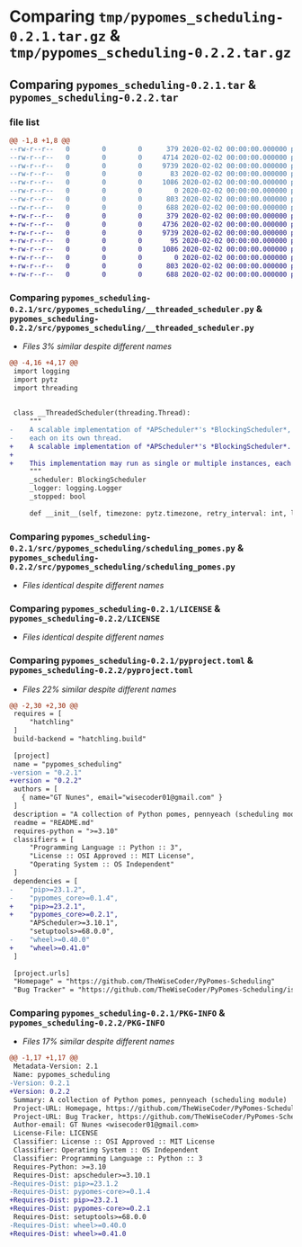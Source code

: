 # Comparing `tmp/pypomes_scheduling-0.2.1.tar.gz` & `tmp/pypomes_scheduling-0.2.2.tar.gz`

## Comparing `pypomes_scheduling-0.2.1.tar` & `pypomes_scheduling-0.2.2.tar`

### file list

```diff
@@ -1,8 +1,8 @@
--rw-r--r--   0        0        0      379 2020-02-02 00:00:00.000000 pypomes_scheduling-0.2.1/src/pypomes_scheduling/__init__.py
--rw-r--r--   0        0        0     4714 2020-02-02 00:00:00.000000 pypomes_scheduling-0.2.1/src/pypomes_scheduling/__threaded_scheduler.py
--rw-r--r--   0        0        0     9739 2020-02-02 00:00:00.000000 pypomes_scheduling-0.2.1/src/pypomes_scheduling/scheduling_pomes.py
--rw-r--r--   0        0        0       83 2020-02-02 00:00:00.000000 pypomes_scheduling-0.2.1/.gitignore
--rw-r--r--   0        0        0     1086 2020-02-02 00:00:00.000000 pypomes_scheduling-0.2.1/LICENSE
--rw-r--r--   0        0        0        0 2020-02-02 00:00:00.000000 pypomes_scheduling-0.2.1/README.md
--rw-r--r--   0        0        0      803 2020-02-02 00:00:00.000000 pypomes_scheduling-0.2.1/pyproject.toml
--rw-r--r--   0        0        0      688 2020-02-02 00:00:00.000000 pypomes_scheduling-0.2.1/PKG-INFO
+-rw-r--r--   0        0        0      379 2020-02-02 00:00:00.000000 pypomes_scheduling-0.2.2/src/pypomes_scheduling/__init__.py
+-rw-r--r--   0        0        0     4736 2020-02-02 00:00:00.000000 pypomes_scheduling-0.2.2/src/pypomes_scheduling/__threaded_scheduler.py
+-rw-r--r--   0        0        0     9739 2020-02-02 00:00:00.000000 pypomes_scheduling-0.2.2/src/pypomes_scheduling/scheduling_pomes.py
+-rw-r--r--   0        0        0       95 2020-02-02 00:00:00.000000 pypomes_scheduling-0.2.2/.gitignore
+-rw-r--r--   0        0        0     1086 2020-02-02 00:00:00.000000 pypomes_scheduling-0.2.2/LICENSE
+-rw-r--r--   0        0        0        0 2020-02-02 00:00:00.000000 pypomes_scheduling-0.2.2/README.md
+-rw-r--r--   0        0        0      803 2020-02-02 00:00:00.000000 pypomes_scheduling-0.2.2/pyproject.toml
+-rw-r--r--   0        0        0      688 2020-02-02 00:00:00.000000 pypomes_scheduling-0.2.2/PKG-INFO
```

### Comparing `pypomes_scheduling-0.2.1/src/pypomes_scheduling/__threaded_scheduler.py` & `pypomes_scheduling-0.2.2/src/pypomes_scheduling/__threaded_scheduler.py`

 * *Files 3% similar despite different names*

```diff
@@ -4,16 +4,17 @@
 import logging
 import pytz
 import threading
 
 
 class __ThreadedScheduler(threading.Thread):
     """
-    A scalable implementation of *APScheduler*'s *BlockingScheduler*, running as single or multiple instances,
-    each on its own thread.
+    A scalable implementation of *APScheduler*'s *BlockingScheduler*.
+
+    This implementation may run as single or multiple instances, each on its own thread.
     """
     _scheduler: BlockingScheduler
     _logger: logging.Logger
     _stopped: bool
 
     def __init__(self, timezone: pytz.timezone, retry_interval: int, logger: logging.Logger = None):
```

### Comparing `pypomes_scheduling-0.2.1/src/pypomes_scheduling/scheduling_pomes.py` & `pypomes_scheduling-0.2.2/src/pypomes_scheduling/scheduling_pomes.py`

 * *Files identical despite different names*

### Comparing `pypomes_scheduling-0.2.1/LICENSE` & `pypomes_scheduling-0.2.2/LICENSE`

 * *Files identical despite different names*

### Comparing `pypomes_scheduling-0.2.1/pyproject.toml` & `pypomes_scheduling-0.2.2/pyproject.toml`

 * *Files 22% similar despite different names*

```diff
@@ -2,30 +2,30 @@
 requires = [
     "hatchling"
 ]
 build-backend = "hatchling.build"
 
 [project]
 name = "pypomes_scheduling"
-version = "0.2.1"
+version = "0.2.2"
 authors = [
   { name="GT Nunes", email="wisecoder01@gmail.com" }
 ]
 description = "A collection of Python pomes, pennyeach (scheduling module)"
 readme = "README.md"
 requires-python = ">=3.10"
 classifiers = [
     "Programming Language :: Python :: 3",
     "License :: OSI Approved :: MIT License",
     "Operating System :: OS Independent"
 ]
 dependencies = [
-    "pip>=23.1.2",
-    "pypomes_core>=0.1.4",
+    "pip>=23.2.1",
+    "pypomes_core>=0.2.1",
     "APScheduler>=3.10.1",
     "setuptools>=68.0.0",
-    "wheel>=0.40.0"
+    "wheel>=0.41.0"
 ]
 
 [project.urls]
 "Homepage" = "https://github.com/TheWiseCoder/PyPomes-Scheduling"
 "Bug Tracker" = "https://github.com/TheWiseCoder/PyPomes-Scheduling/issues"
```

### Comparing `pypomes_scheduling-0.2.1/PKG-INFO` & `pypomes_scheduling-0.2.2/PKG-INFO`

 * *Files 17% similar despite different names*

```diff
@@ -1,17 +1,17 @@
 Metadata-Version: 2.1
 Name: pypomes_scheduling
-Version: 0.2.1
+Version: 0.2.2
 Summary: A collection of Python pomes, pennyeach (scheduling module)
 Project-URL: Homepage, https://github.com/TheWiseCoder/PyPomes-Scheduling
 Project-URL: Bug Tracker, https://github.com/TheWiseCoder/PyPomes-Scheduling/issues
 Author-email: GT Nunes <wisecoder01@gmail.com>
 License-File: LICENSE
 Classifier: License :: OSI Approved :: MIT License
 Classifier: Operating System :: OS Independent
 Classifier: Programming Language :: Python :: 3
 Requires-Python: >=3.10
 Requires-Dist: apscheduler>=3.10.1
-Requires-Dist: pip>=23.1.2
-Requires-Dist: pypomes-core>=0.1.4
+Requires-Dist: pip>=23.2.1
+Requires-Dist: pypomes-core>=0.2.1
 Requires-Dist: setuptools>=68.0.0
-Requires-Dist: wheel>=0.40.0
+Requires-Dist: wheel>=0.41.0
```

